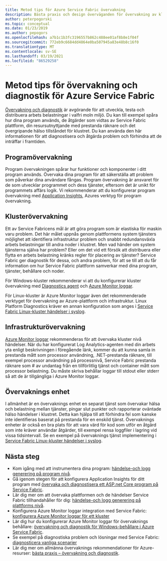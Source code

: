 ```yaml
---
title: Metod tips för Azure Service Fabric övervakning
description: Bästa praxis och design överväganden för övervakning av kluster och program med hjälp av Azure Service Fabric.
author: peterpogorski
ms.topic: conceptual
ms.date: 01/23/2019
ms.author: pepogors
ms.openlocfilehash: a7b1c1b3fc3196557b862c488ee01af8b8e1f04f
ms.sourcegitcommit: 772eb9c6684dd4864e0ba507945a83e48b8c16f0
ms.translationtype: MT
ms.contentlocale: sv-SE
ms.lasthandoff: 03/19/2021
ms.locfileid: "86529258"
---
```

# <a name="monitoring-and-diagnostic-best-practices-for-azure-service-fabric"></a>Metod tips för övervakning och diagnostik för Azure Service Fabric

[Övervakning och diagnostik](./service-fabric-diagnostics-overview.md) är avgörande för att utveckla, testa och distribuera arbets belastningar i valfri moln miljö. Du kan till exempel spåra hur dina program används, de åtgärder som vidtas av Service Fabric plattform, din resursutnyttjande med prestanda räknare och det övergripande hälso tillståndet för klustret. Du kan använda den här informationen för att diagnostisera och åtgärda problem och förhindra att de inträffar i framtiden.

## <a name="application-monitoring"></a>Programövervakning

Program övervakningen spårar hur funktioner och komponenter i ditt program används. Övervaka dina program för att säkerställa att problem som påverkar dina användare fångas. Program övervakning är ansvaret för de som utvecklar programmet och dess tjänster, eftersom det är unikt för programmets affärs logik. Vi rekommenderar att du konfigurerar program övervakning med [Application Insights](./service-fabric-tutorial-monitoring-aspnet.md), Azures verktyg för program övervakning.

## <a name="cluster-monitoring"></a>Klusterövervakning

Ett av Service Fabricens mål är att göra program som är elastiska för maskin varu problem. Det här målet uppnås genom plattformens system tjänsters möjlighet att identifiera infrastruktur problem och snabbt redundansväxla arbets belastningar till andra noder i klustret. Men vad händer om system tjänsterna själva har problem? Eller om det vid ett försök att distribuera eller flytta en arbets belastning kränks regler för placering av tjänster? Service Fabric ger diagnostik för dessa, och andra problem, för att se till att du får information om hur Service Fabric plattform samverkar med dina program, tjänster, behållare och noder.

För Windows-kluster rekommenderar vi att du konfigurerar kluster övervakning med [Diagnostics agent](./service-fabric-diagnostics-event-aggregation-wad.md) och [Azure Monitor loggar](./service-fabric-diagnostics-oms-setup.md).

För Linux-kluster är Azure Monitor loggar även det rekommenderade verktyget för övervakning av Azure-plattform och infrastruktur. Linux Platform Diagnostics kräver en annan konfiguration som anges i [Service Fabric Linux-kluster händelser i syslog](./service-fabric-diagnostics-oms-syslog.md).

## <a name="infrastructure-monitoring"></a>Infrastrukturövervakning

[Azure Monitor loggar](./service-fabric-diagnostics-oms-agent.md) rekommenderas för att övervaka kluster nivå händelser. När du har konfigurerat Log Analytics-agenten med din arbets yta enligt beskrivningen i föregående länk, kommer du att kunna samla in prestanda mått som processor användning, .NET-prestanda räknare, till exempel processor användning på processnivå, Service Fabric prestanda räknare som # av undantag från en tillförlitlig tjänst och container mått som processor belastning.  Du måste skriva behållar loggar till stdout eller stderr så att de är tillgängliga i Azure Monitor loggar.

## <a name="watchdogs"></a>Övervaknings enhet

I allmänhet är en övervaknings enhet en separat tjänst som övervakar hälsa och belastning mellan tjänster, pingar slut punkter och rapporterar oväntade hälso händelser i klustret. Detta kan hjälpa till att förhindra fel som kanske inte identifieras baserat på prestanda för en enskild tjänst. Övervaknings enheter är också en bra plats för att vara värd för kod som utför en åtgärd som inte kräver användar åtgärder, till exempel rensa loggfiler i lagring vid vissa tidsintervall. Se en exempel på övervaknings tjänst implementering i  [Service Fabric Linux-kluster händelser i syslog](https://github.com/Azure-Samples/service-fabric-watchdog-service).

## <a name="next-steps"></a>Nästa steg

* Kom igång med att instrumentera dina program: [händelse-och logg generering på program nivå](service-fabric-diagnostics-event-generation-app.md).
* Gå igenom stegen för att konfigurera Application Insights för ditt program med [övervaka och diagnostisera ett ASP.net Core program på Service Fabric](service-fabric-tutorial-monitoring-aspnet.md).
* Lär dig mer om att övervaka plattformen och de händelser Service Fabric tillhandahåller för dig: [händelse-och logg generering på plattforms nivå](service-fabric-diagnostics-event-generation-infra.md).
* Konfigurera Azure Monitor loggar integration med Service Fabric: [konfigurera Azure Monitor loggar för ett kluster](service-fabric-diagnostics-oms-setup.md)
* Lär dig hur du konfigurerar Azure Monitor loggar för övervaknings behållare: [övervakning och diagnostik för Windows-behållare i Azure Service Fabric](service-fabric-tutorial-monitoring-wincontainers.md).
* Se exempel på diagnostiska problem och lösningar med Service Fabric: [diagnosticera vanliga scenarier](service-fabric-diagnostics-common-scenarios.md)
* Lär dig mer om allmänna övervaknings rekommendationer för Azure-resurser: [bästa praxis – övervakning och diagnostik](/azure/architecture/best-practices/monitoring).

